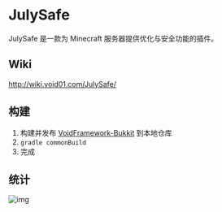 # JulySafe

JulySafe 是一款为 Minecraft 服务器提供优化与安全功能的插件。

## Wiki
http://wiki.void01.com/JulySafe/

## 构建
1. 构建并发布 [VoidFramework-Bukkit](https://github.com/julyss2019/VoidFramework-Bukkit) 到本地仓库
2. `gradle commonBuild`
3. 完成

## 统计
![img](https://bstats.org/signatures/bukkit/JulySafe.svg)
